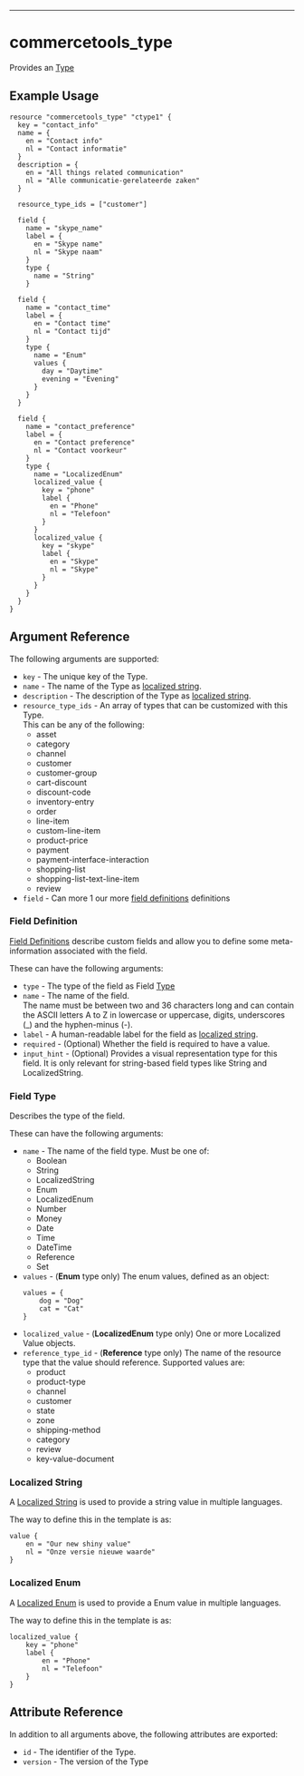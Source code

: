 ---

# commercetools_type

Provides an [Type][commercetool-type]

## Example Usage

```hcl
resource "commercetools_type" "ctype1" {
  key = "contact_info"
  name = {
    en = "Contact info"
    nl = "Contact informatie"
  }
  description = {
    en = "All things related communication"
    nl = "Alle communicatie-gerelateerde zaken"
  }

  resource_type_ids = ["customer"]
  
  field {
    name = "skype_name"
    label = {
      en = "Skype name"
      nl = "Skype naam"
    }
    type {
      name = "String"
    }

  field {
    name = "contact_time"
    label = {
      en = "Contact time"
      nl = "Contact tijd"
    }
    type {
      name = "Enum"
      values {
        day = "Daytime"
        evening = "Evening"
      }
    }
  }

  field {
    name = "contact_preference"
    label = {
      en = "Contact preference"
      nl = "Contact voorkeur"
    }
    type {
      name = "LocalizedEnum"
      localized_value {
        key = "phone"
        label {
          en = "Phone"
          nl = "Telefoon"
        }
      }
      localized_value {
        key = "skype"
        label {
          en = "Skype"
          nl = "Skype"
        }
      }
    }
  }
}
```

## Argument Reference

The following arguments are supported:

* `key` - The unique key of the Type.
* `name` - The name of the Type as [localized string](#localized-string).
* `description` - The description of the Type as [localized string](#localized-string).
* `resource_type_ids` - An array of types that can be customized with this Type.<br>
This can be any of the following:
    - asset
    - category
    - channel
    - customer
    - customer-group
    - cart-discount
    - discount-code
    - inventory-entry
    - order
    - line-item
    - custom-line-item
    - product-price
    - payment
    - payment-interface-interaction
    - shopping-list
    - shopping-list-text-line-item
    - review
* `field` - Can more 1 our more [field definitions](#field-definition) definitions

### Field Definition
[Field Definitions][commercetool-field-definition] describe custom fields and allow you to define some meta-information associated with the field.

These can have the following arguments:

* `type` - The type of the field as Field [Type](#field-type)
* `name` - The name of the field.<br>
    The name must be between two and 36 characters long and can contain the ASCII letters A to Z in lowercase or uppercase, digits, underscores (_) and the hyphen-minus (-).
* `label` - A human-readable label for the field as [localized string](#localized-string).
* `required` - (Optional) Whether the field is required to have a value.
* `input_hint` - (Optional) Provides a visual representation type for this field. It is only relevant for string-based field types like String and LocalizedString.

### Field Type
Describes the type of the field.

These can have the following arguments:

* `name` - The name of the field type. Must be one of:
    - Boolean
    - String
    - LocalizedString
    - Enum
    - LocalizedEnum
    - Number
    - Money
    - Date
    - Time
    - DateTime
    - Reference
    - Set
* `values` - (**Enum** type only) The enum values, defined as an object:
    ```hcl
    values = {
        dog = "Dog"
        cat = "Cat"
    }
    ```
* `localized_value` - (**LocalizedEnum** type only) One or more Localized Value objects.
* `reference_type_id` - (**Reference** type only) The name of the resource type that the value should reference. Supported values are:
    - product
    - product-type
    - channel
    - customer
    - state
    - zone
    - shipping-method
    - category
    - review
    - key-value-document

### Localized String
A [Localized String][commercetool-localized-string] is used to provide a string value in multiple languages.

The way to define this in the template is as:

```hcl
value {
    en = "Our new shiny value"
    nl = "Onze versie nieuwe waarde"
}
```

### Localized Enum
A [Localized Enum][commercetool-localized-enum] is used to provide a Enum value in multiple languages.

The way to define this in the template is as:

```hcl
localized_value {
    key = "phone"
    label {
        en = "Phone"
        nl = "Telefoon"
    }
}
```

## Attribute Reference

In addition to all arguments above, the following attributes are exported:

* `id` - The identifier of the Type.
* `version` - The version of the Type


[commercetool-type]: https://docs.commercetools.com/http-api-projects-types.html
[commercetool-localized-string]: https://docs.commercetools.com/http-api-types.html#localizedstring
[commercetool-field-definition]: https://docs.commercetools.com/http-api-projects-types.html#fielddefinition
[commercetool-localized-enum]: https://docs.commercetools.com/http-api-projects-types.html#localizedenumvalue
